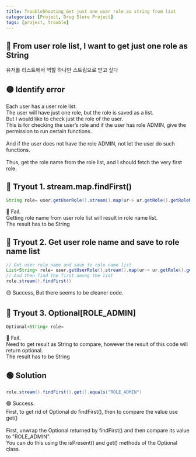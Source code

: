 ```yaml
---
title: TroubleShooting_Get just one user role as string from list
categories: [Project, Drug Store Project]
tags: [project, trouble]
---
```


## 🔴 From user role list, I want to get just one role as String

유저롤 리스트에서 역할 하나만 스트링으로 받고 싶다 <br>

## 🟡 Identify error

Each user has a user role list. <br>
The user will have just one role, but the role is saved as a list. <br>
But I would like to check just the role of the user. <br>
This is for checking the user’s role and if the user has role ADMIN, give the permission to run certain functions. <br>
<br>
And if the user does not have the role ADMIN, not let the user do such functions. <br>
<br>
Thus, get the role name from the role list, and I should fetch the very first role. <br>

## 🔵 Tryout 1. stream.map.findFirst()

```java
String role= user.getUserRole().stream().map(ur-> ur.getRole().getRoleName()).findFirst();
```

🔴 Fail. <br>
Getting role name from user role list will result in role name list. <br>
The result has to be String <br>

## 🔵 Tryout 2. Get user role name and save to role name list

```java
// Get user role name and save to role name list
List<String> role= user.getUserRole().stream().map(ur-> ur.getRole().getRoleName()).collect(Collectors.toList());
// And then find the first among the list
role.stream().findFirst()
```

🟡 Success, But there seems to be cleaner code. <br>

## 🔵 Tryout 3. Optional[ROLE_ADMIN]

```java
Optional<String> role=
```

🔴 Fail. <br>
Need to get result as String to compare, however the result of this code will return optional. <br>
The result has to be String <br>

## 🟢 Solution

```java
role.stream().findFirst().get().equals("ROLE_ADMIN")
```

🟢 Success. <br>
First, to get rid of Optional do findFirst(), then to compare the value use get() <br>
<br>
First, unwrap the Optional returned by findFirst() and then compare its value to "ROLE_ADMIN". <br>
You can do this using the isPresent() and get() methods of the Optional class. <br>
